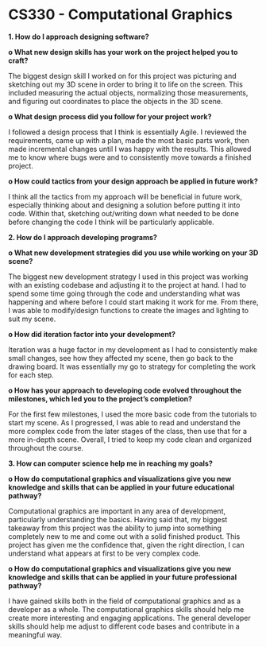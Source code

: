 # CS330 - Computational Graphics

**1.	How do I approach designing software?**

**o	What new design skills has your work on the project helped you to craft?**

The biggest design skill I worked on for this project was picturing and sketching out my 3D scene in order to bring it to life on the screen. This included measuring the actual objects, normalizing those measurements, and figuring out coordinates to place the objects in the 3D scene.

**o	What design process did you follow for your project work?**

I followed a design process that I think is essentially Agile. I reviewed the requirements, came up with a plan, made the most basic parts work, then made incremental changes until I was happy with the results. This allowed me to know where bugs were and to consistently move towards a finished project.

**o	How could tactics from your design approach be applied in future work?**

I think all the tactics from my approach will be beneficial in future work, especially thinking about and designing a solution before putting it into code. Within that, sketching out/writing down what needed to be done before changing the code I think will be particularly applicable.

**2.	How do I approach developing programs?**

**o	What new development strategies did you use while working on your 3D scene?**

The biggest new development strategy I used in this project was working with an existing codebase and adjusting it to the project at hand. I had to spend some time going through the code and understanding what was happening and where before I could start making it work for me. From there, I was able to modify/design functions to create the images and lighting to suit my scene.

**o	How did iteration factor into your development?**

Iteration was a huge factor in my development as I had to consistently make small changes, see how they affected my scene, then go back to the drawing board. It was essentially my go to strategy for completing the work for each step.

**o	How has your approach to developing code evolved throughout the milestones, which led you to the project’s completion?**

For the first few milestones, I used the more basic code from the tutorials to start my scene. As I progressed, I was able to read and understand the more complex code from the later stages of the class, then use that for a more in-depth scene. Overall, I tried to keep my code clean and organized throughout the course.

**3.	How can computer science help me in reaching my goals?**

**o	How do computational graphics and visualizations give you new knowledge and skills that can be applied in your future educational pathway?**

Computational graphics are important in any area of development, particularly understanding the basics. Having said that, my biggest takeaway from this project was the ability to jump into something completely new to me and come out with a solid finished product. This project has given me the confidence that, given the right direction, I can understand what appears at first to be very complex code.

**o	How do computational graphics and visualizations give you new knowledge and skills that can be applied in your future professional pathway?**

I have gained skills both in the field of computational graphics and as a developer as a whole. The computational graphics skills should help me create more interesting and engaging applications. The general developer skills should help me adjust to different code bases and contribute in a meaningful way.
